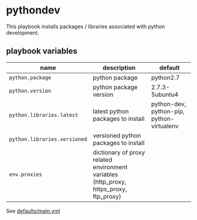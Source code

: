 # pythondev

This playbook installs packages / libraries associated with python development.

## playbook variables

|name|description|default|
|----|-----------|-------|
|`python.package`|python package|python2.7|
|`python.version`|python package version|2.7.3-5ubuntu4|
|`python.libraries.latest`|latest python packages to install|python-dev, python-pip, python-virtualenv|
|`python.libraries.versioned`|versioned python packages to install||
|`env.proxies`|dictionary of proxy related environment variables (http_proxy, https_proxy, ftp_proxy)||

See [defaults/main.yml](https://github.com/ryankanno/playbooks/blob/master/pythondev/defaults/main.yml)

